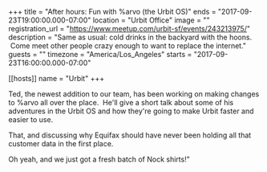 +++
title = "After hours: Fun with %arvo (the Urbit OS)"
ends = "2017-09-23T19:00:00.000-07:00"
location = "Urbit Office"
image = ""
registration_url = "https://www.meetup.com/urbit-sf/events/243213975/"
description = "Same as usual: cold drinks in the backyard with the hoons.  Come meet other people crazy enough to want to replace the internet."
guests = ""
timezone = "America/Los_Angeles"
starts = "2017-09-23T16:00:00.000-07:00"

[[hosts]]
name = "Urbit"
+++

Ted, the newest addition to our team, has been working on making changes to %arvo all over the place.  He'll give a short talk about some of his adventures in the Urbit OS and how they're going to make Urbit faster and easier to use.

That, and discussing why Equifax should have never been holding all that customer data in the first place.

Oh yeah, and we just got a fresh batch of Nock shirts!"
